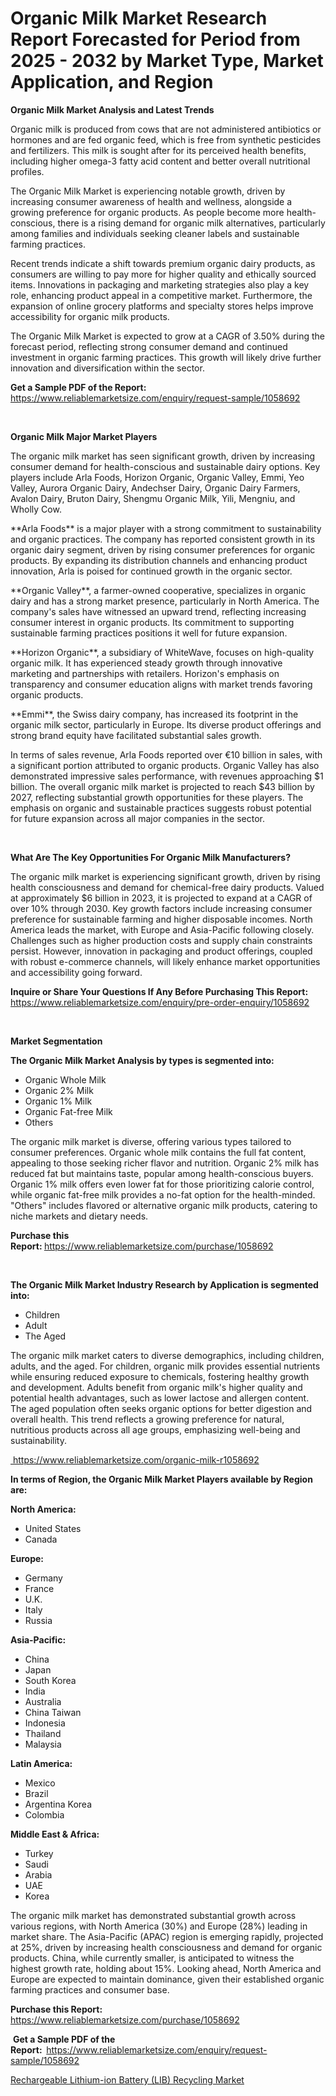<p><h1>Organic Milk Market Research Report Forecasted for Period from 2025 -  2032 by Market Type, Market Application, and Region</h1></p><p><strong>Organic Milk Market Analysis and Latest Trends</strong></p>
<p><p>Organic milk is produced from cows that are not administered antibiotics or hormones and are fed organic feed, which is free from synthetic pesticides and fertilizers. This milk is sought after for its perceived health benefits, including higher omega-3 fatty acid content and better overall nutritional profiles. </p><p>The Organic Milk Market is experiencing notable growth, driven by increasing consumer awareness of health and wellness, alongside a growing preference for organic products. As people become more health-conscious, there is a rising demand for organic milk alternatives, particularly among families and individuals seeking cleaner labels and sustainable farming practices. </p><p>Recent trends indicate a shift towards premium organic dairy products, as consumers are willing to pay more for higher quality and ethically sourced items. Innovations in packaging and marketing strategies also play a key role, enhancing product appeal in a competitive market. Furthermore, the expansion of online grocery platforms and specialty stores helps improve accessibility for organic milk products.</p><p>The Organic Milk Market is expected to grow at a CAGR of 3.50% during the forecast period, reflecting strong consumer demand and continued investment in organic farming practices. This growth will likely drive further innovation and diversification within the sector.</p></p>
<p><strong>Get a Sample PDF of the Report:&nbsp;</strong> <a href="https://www.reliablemarketsize.com/enquiry/request-sample/1058692?utm_campaign=2213&utm_medium=2&utm_source=Github&utm_content=ia&utm_term=14022025&utm_id=organic-milk">https://www.reliablemarketsize.com/enquiry/request-sample/1058692</a></p>
<p>&nbsp;</p>
<p><strong>Organic Milk Major Market Players</strong></p>
<p><p>The organic milk market has seen significant growth, driven by increasing consumer demand for health-conscious and sustainable dairy options. Key players include Arla Foods, Horizon Organic, Organic Valley, Emmi, Yeo Valley, Aurora Organic Dairy, Andechser Dairy, Organic Dairy Farmers, Avalon Dairy, Bruton Dairy, Shengmu Organic Milk, Yili, Mengniu, and Wholly Cow.</p><p>**Arla Foods** is a major player with a strong commitment to sustainability and organic practices. The company has reported consistent growth in its organic dairy segment, driven by rising consumer preferences for organic products. By expanding its distribution channels and enhancing product innovation, Arla is poised for continued growth in the organic sector.</p><p>**Organic Valley**, a farmer-owned cooperative, specializes in organic dairy and has a strong market presence, particularly in North America. The company's sales have witnessed an upward trend, reflecting increasing consumer interest in organic products. Its commitment to supporting sustainable farming practices positions it well for future expansion.</p><p>**Horizon Organic**, a subsidiary of WhiteWave, focuses on high-quality organic milk. It has experienced steady growth through innovative marketing and partnerships with retailers. Horizon's emphasis on transparency and consumer education aligns with market trends favoring organic products.</p><p>**Emmi**, the Swiss dairy company, has increased its footprint in the organic milk sector, particularly in Europe. Its diverse product offerings and strong brand equity have facilitated substantial sales growth.</p><p>In terms of sales revenue, Arla Foods reported over €10 billion in sales, with a significant portion attributed to organic products. Organic Valley has also demonstrated impressive sales performance, with revenues approaching $1 billion. The overall organic milk market is projected to reach $43 billion by 2027, reflecting substantial growth opportunities for these players. The emphasis on organic and sustainable practices suggests robust potential for future expansion across all major companies in the sector.</p></p>
<p>&nbsp;</p>
<p><strong>What Are The Key Opportunities For Organic Milk Manufacturers?</strong></p>
<p><p>The organic milk market is experiencing significant growth, driven by rising health consciousness and demand for chemical-free dairy products. Valued at approximately $6 billion in 2023, it is projected to expand at a CAGR of over 10% through 2030. Key growth factors include increasing consumer preference for sustainable farming and higher disposable incomes. North America leads the market, with Europe and Asia-Pacific following closely. Challenges such as higher production costs and supply chain constraints persist. However, innovation in packaging and product offerings, coupled with robust e-commerce channels, will likely enhance market opportunities and accessibility going forward.</p></p>
<p><strong>Inquire or Share Your Questions If Any Before Purchasing This Report:</strong> <a href="https://www.reliablemarketsize.com/enquiry/pre-order-enquiry/1058692?utm_campaign=2213&utm_medium=2&utm_source=Github&utm_content=ia&utm_term=14022025&utm_id=organic-milk">https://www.reliablemarketsize.com/enquiry/pre-order-enquiry/1058692</a></p>
<p>&nbsp;</p>
<p><strong>Market Segmentation</strong></p>
<p><strong>The Organic Milk Market Analysis by types is segmented into:</strong></p>
<p><ul><li>Organic Whole Milk</li><li>Organic 2% Milk</li><li>Organic 1% Milk</li><li>Organic Fat-free Milk</li><li>Others</li></ul></p>
<p><p>The organic milk market is diverse, offering various types tailored to consumer preferences. Organic whole milk contains the full fat content, appealing to those seeking richer flavor and nutrition. Organic 2% milk has reduced fat but maintains taste, popular among health-conscious buyers. Organic 1% milk offers even lower fat for those prioritizing calorie control, while organic fat-free milk provides a no-fat option for the health-minded. "Others" includes flavored or alternative organic milk products, catering to niche markets and dietary needs.</p></p>
<p><strong>Purchase this Report:&nbsp;</strong><a href="https://www.reliablemarketsize.com/purchase/1058692?utm_campaign=2213&utm_medium=2&utm_source=Github&utm_content=ia&utm_term=14022025&utm_id=organic-milk">https://www.reliablemarketsize.com/purchase/1058692</a></p>
<p>&nbsp;</p>
<p><strong>The Organic Milk Market Industry Research by Application is segmented into:</strong></p>
<p><ul><li>Children</li><li>Adult</li><li>The Aged</li></ul></p>
<p><p>The organic milk market caters to diverse demographics, including children, adults, and the aged. For children, organic milk provides essential nutrients while ensuring reduced exposure to chemicals, fostering healthy growth and development. Adults benefit from organic milk's higher quality and potential health advantages, such as lower lactose and allergen content. The aged population often seeks organic options for better digestion and overall health. This trend reflects a growing preference for natural, nutritious products across all age groups, emphasizing well-being and sustainability.</p></p>
<p><a href="https://www.reliablemarketsize.com/organic-milk-r1058692?utm_campaign=2213&utm_medium=2&utm_source=Github&utm_content=ia&utm_term=14022025&utm_id=organic-milk">&nbsp;https://www.reliablemarketsize.com/organic-milk-r1058692</a></p>
<p><strong>In terms of Region, the Organic Milk Market Players available by Region are:</strong></p>
<p>
    <p> <strong> North America: </strong>
        <ul>
            <li>United States</li>
            <li>Canada</li>
        </ul>
        </p> 
    <p> <strong> Europe: </strong>
        <ul>
            <li>Germany</li>
            <li>France</li>
            <li>U.K.</li>
            <li>Italy</li>
            <li>Russia</li>
        </ul>
        </p> 
    <p> <strong> Asia-Pacific: </strong>
        <ul>
            <li>China</li>
            <li>Japan</li>
            <li>South Korea</li>
            <li>India</li>
            <li>Australia</li>
            <li>China Taiwan</li>
            <li>Indonesia</li>
            <li>Thailand</li>
            <li>Malaysia</li>
        </ul>
        </p> 
    <p> <strong> Latin America: </strong>
        <ul>
            <li>Mexico</li>
            <li>Brazil</li>
            <li>Argentina Korea</li>
            <li>Colombia</li>
        </ul>
        </p> 
    <p> <strong> Middle East & Africa: </strong>
        <ul>
            <li>Turkey</li>
            <li>Saudi</li>
            <li>Arabia</li>
            <li>UAE</li>
            <li>Korea</li>
        </ul>
    </p>
    </p>
<p><p>The organic milk market has demonstrated substantial growth across various regions, with North America (30%) and Europe (28%) leading in market share. The Asia-Pacific (APAC) region is emerging rapidly, projected at 25%, driven by increasing health consciousness and demand for organic products. China, while currently smaller, is anticipated to witness the highest growth rate, holding about 15%. Looking ahead, North America and Europe are expected to maintain dominance, given their established organic farming practices and consumer base.</p></p>
<p><strong>Purchase this Report: </strong><a href="https://www.reliablemarketsize.com/purchase/1058692?utm_campaign=2213&utm_medium=2&utm_source=Github&utm_content=ia&utm_term=14022025&utm_id=organic-milk">https://www.reliablemarketsize.com/purchase/1058692</a></p>
<p>&nbsp;<strong>Get a Sample PDF of the Report:&nbsp;&nbsp;</strong><a href="https://www.reliablemarketsize.com/enquiry/request-sample/1058692?utm_campaign=2213&utm_medium=2&utm_source=Github&utm_content=ia&utm_term=14022025&utm_id=organic-milk">https://www.reliablemarketsize.com/enquiry/request-sample/1058692</a></p>
<p><strong></strong></p>
<p><p><a href="https://github.com/FahadAhmed223/Market-Research-Report-List-1/blob/main/rechargeable-lithium-ion-battery-lib-recycling-market.md?utm_campaign=2213&utm_medium=2&utm_source=Github&utm_content=ia&utm_term=14022025&utm_id=organic-milk">Rechargeable Lithium-ion Battery (LIB) Recycling Market</a></p></p>
